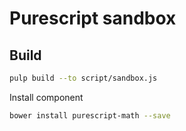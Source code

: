 # Purescript sandbox



## Build

```bash
pulp build --to script/sandbox.js
```

Install component

```bash
bower install purescript-math --save
```
